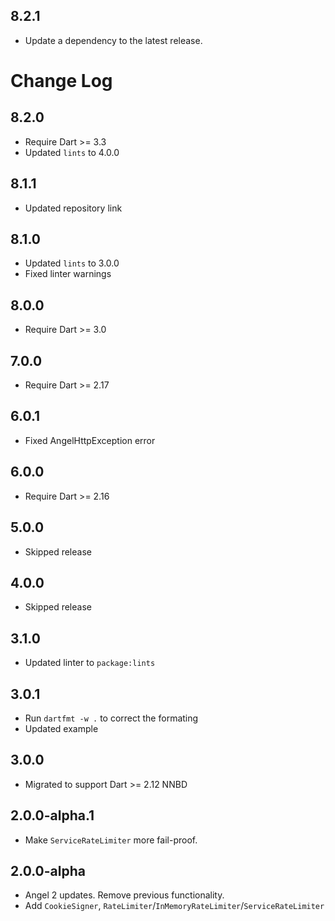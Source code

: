 ## 8.2.1

 - Update a dependency to the latest release.

# Change Log

## 8.2.0

* Require Dart >= 3.3
* Updated `lints` to 4.0.0

## 8.1.1

* Updated repository link

## 8.1.0

* Updated `lints` to 3.0.0
* Fixed linter warnings

## 8.0.0

* Require Dart >= 3.0

## 7.0.0

* Require Dart >= 2.17

## 6.0.1

* Fixed AngelHttpException error

## 6.0.0

* Require Dart >= 2.16

## 5.0.0

* Skipped release

## 4.0.0

* Skipped release

## 3.1.0

* Updated linter to `package:lints`

## 3.0.1

* Run `dartfmt -w .` to correct the formating
* Updated example

## 3.0.0

* Migrated to support Dart >= 2.12 NNBD

## 2.0.0-alpha.1

* Make `ServiceRateLimiter` more fail-proof.

## 2.0.0-alpha

* Angel 2 updates. Remove previous functionality.
* Add `CookieSigner`, `RateLimiter`/`InMemoryRateLimiter`/`ServiceRateLimiter`
